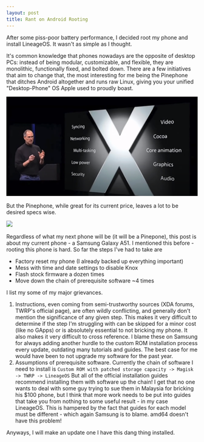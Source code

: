 ```yaml
---
layout: post
title: Rant on Android Rooting
---
```


After some piss-poor battery performance, I decided root my phone and install LineageOS. It wasn't as simple as I thought.

It's common knowledge that phones nowadays are the opposite of desktop PCs: instead of being modular, customizable, and flexible, they are monolithic, functionally fixed, and bolted down. There are a few initiatives that aim to change that, the most interesting for me being the Pinephone that ditches Android altogether and runs raw Linux, giving you your unified "Desktop-Phone" OS Apple used to proudly boast.

![](/assets/images/lineageos/apple.png)

But the Pinephone, while great for its current price, leaves a lot to be desired specs wise.

![](/assets/images/lineageos/pinephone.gif)

Regardless of what my next phone will be (it will be a Pinepone), this post is about my current phone - a Samsung Galaxy A51. I mentioned this before - rooting this phone is hard. So far the steps I've had to take are 
- Factory reset my phone (I already backed up everything important)
- Mess with time and date settings to disable Knox
- Flash stock firmware a dozen times
- Move down the chain of prerequisite software ~4 times

I list my some of my major grievances. 

1. Instructions, even coming from semi-trustworthy sources (XDA forums, TWRP's official page), are often wildly conflicting, and generally don't mention the significance of any given step. This makes it very difficult to determine if the step I'm struggling with can be skipped for a minor cost (like no GApps) or is absolutely essential to not bricking my phone. It also makes it very difficult to cross reference. I blame these on Samsung for always adding another hurdle to the custom ROM installation process every update, outdating many tutorials and guides. The best case for me would have been to not upgrade my software for the past year.
2. Assumptions of prerequisite software. Currently the chain of software I need to install is ```Custom ROM with patched storage capacity -> Magisk -> TWRP -> LineageOS```
But all of the official installation guides recommend installing them with software up the chain! I get that no one wants to deal with some guy trying to sue them in Malaysia for bricking his $100 phone, but I think that more work needs to be put into guides that take you from nothing to some useful result - in my case LineageOS. This is hampered by the fact that guides for each model must be different - which again Samsung is to blame. amd64 doesn't have this problem!

Anyways, I will make an update one I have this dang thing installed.
